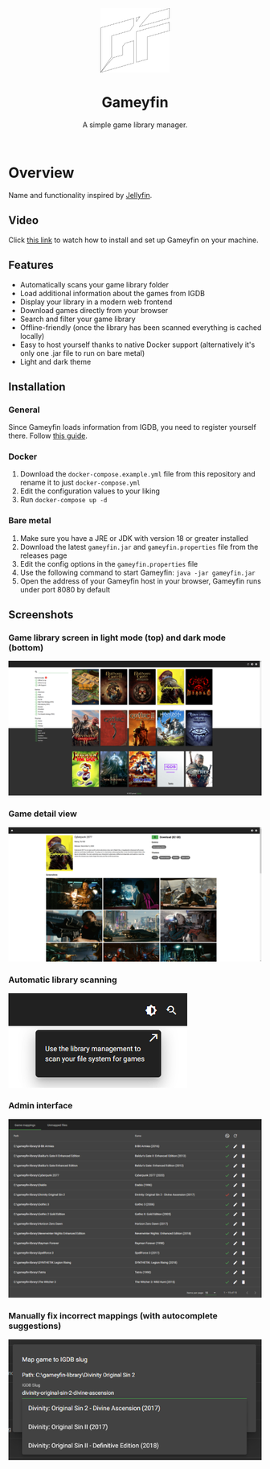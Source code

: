 <div align="center">
  <img src="assets/Gameyfin_Logo_White_Border.svg" height="128px" width="auto" alt="Gameyfin Logo">
  <h1>Gameyfin</h1>
  <p align="center">A simple game library manager.</p>
</div>

<img />

# Overview

Name and functionality inspired by [Jellyfin](https://jellyfin.org/).

## Video

Click [this link](https://youtu.be/BSaccEm0tpo) to watch how to install and set up Gameyfin on your machine.

## Features

* Automatically scans your game library folder
* Load additional information about the games from IGDB
* Display your library in a modern web frontend
* Download games directly from your browser
* Search and filter your game library
* Offline-friendly (once the library has been scanned everything is cached locally)
* Easy to host yourself thanks to native Docker support (alternatively it's only one .jar file to run on bare metal)
* Light and dark theme

## Installation

### General

Since Gameyfin loads information from IGDB, you need to register yourself there. Follow [this guide](https://api-docs.igdb.com/#account-creation).

### Docker

1. Download the `docker-compose.example.yml` file from this repository and rename it to just `docker-compose.yml`
2. Edit the configuration values to your liking
3. Run `docker-compose up -d`

### Bare metal

1. Make sure you have a JRE or JDK with version 18 or greater installed
2. Download the latest `gameyfin.jar` and `gameyfin.properties` file from the releases page
3. Edit the config options in the `gameyfin.properties` file
4. Use the following command to start Gameyfin: `java -jar gameyfin.jar`
5. Open the address of your Gameyfin host in your browser, Gameyfin runs under port 8080 by default

## Screenshots

### Game library screen in light mode (top) and dark mode (bottom)
![Game library](assets/library_overview.png)

### Game detail view
![Game detail screen](assets/game_detail_view.png)

### Automatic library scanning
![Library scan hint](assets/scan_library.png)

### Admin interface
![Admin interface](assets/game_mappings.png)

### Manually fix incorrect mappings (with autocomplete suggestions)
![Fix mapping dialog](assets/fix_game_mapping.png)


